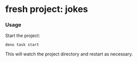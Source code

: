# fresh project: jokes

### Usage

Start the project:

```
deno task start
```

This will watch the project directory and restart as necessary.
